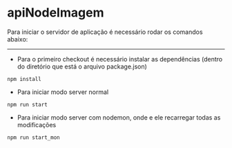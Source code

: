 # apiNodeImagem
Para iniciar o servidor de aplicação é necessário rodar os comandos abaixo:

* * * *

* Para o primeiro checkout é necessário instalar as dependências (dentro do diretório que está o arquivo package.json)
```shell
npm install 
```

* Para iniciar modo server normal
```shell
npm run start
```

* Para iniciar modo server com nodemon, onde e ele recarregar todas as modificações
```shell
npm run start_mon
```
